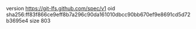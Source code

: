 version https://git-lfs.github.com/spec/v1
oid sha256:ff83f866ce9eff8b7a296c90da161010dbcc90bb670ef9e8691cd5d72b3695e4
size 803
